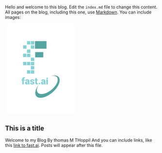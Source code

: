 Hello and welcome to this blog. Edit the `index.md` file to change this content. All pages on the blog, including this one, use [Markdown](https://guides.github.com/features/mastering-markdown/). You can include images:

![Image of fast.ai logo](images/logo.png)

## This is a title
Welcome to my Blog By thomas M THoppil
And you can include links, like this [link to fast.ai](https://www.fast.ai). Posts will appear after this file. 
